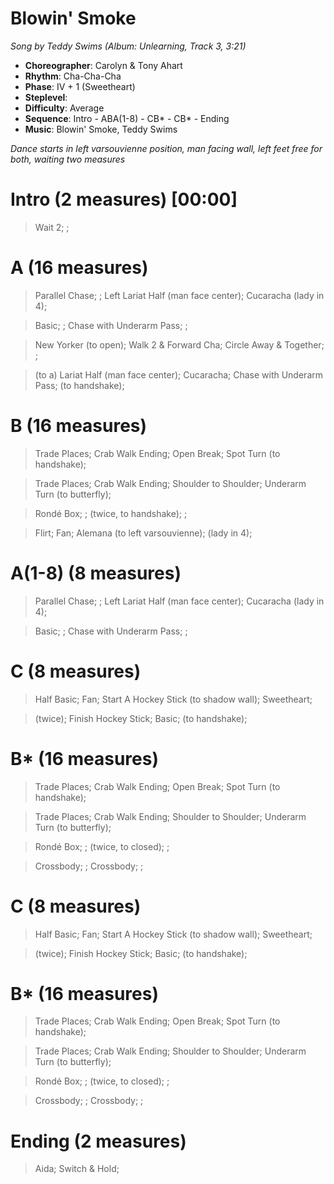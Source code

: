 # Blowin' Smoke
*Song by Teddy Swims (Album: Unlearning, Track 3, 3:21)*

* **Choreographer**: Carolyn & Tony Ahart
* **Rhythm**: Cha-Cha-Cha
* **Phase**: IV + 1 (Sweetheart)
* **Steplevel**:
* **Difficulty**: Average
* **Sequence**: Intro - ABA(1-8) - CB* - CB* - Ending
* **Music**: Blowin' Smoke, Teddy Swims

*Dance starts in left varsouvienne position, man facing wall, left feet free for both, waiting two measures*

# Intro (2 measures) [00:00]

> Wait 2; ;

# A (16 measures)

> Parallel Chase; ; Left Lariat Half (man face center); Cucaracha (lady in 4);

> Basic; ; Chase with Underarm Pass; ;

> New Yorker (to open); Walk 2 & Forward Cha; Circle Away & Together; ;

> (to a) Lariat Half (man face center); Cucaracha; Chase with Underarm Pass; (to handshake);

# B (16 measures)

> Trade Places; Crab Walk Ending; Open Break; Spot Turn (to handshake);

> Trade Places; Crab Walk Ending; Shoulder to Shoulder; Underarm Turn (to butterfly);

> Rondé Box; ; (twice, to handshake); ;

> Flirt; Fan; Alemana (to left varsouvienne); (lady in 4);

# A(1-8) (8 measures)

> Parallel Chase; ; Left Lariat Half (man face center); Cucaracha (lady in 4);

> Basic; ; Chase with Underarm Pass; ;

# C (8 measures)

> Half Basic; Fan; Start A Hockey Stick (to shadow wall); Sweetheart;

> (twice); Finish Hockey Stick; Basic; (to handshake);

# B* (16 measures)

> Trade Places; Crab Walk Ending; Open Break; Spot Turn (to handshake);

> Trade Places; Crab Walk Ending; Shoulder to Shoulder; Underarm Turn (to butterfly);

> Rondé Box; ; (twice, to closed); ;

> Crossbody; ; Crossbody; ;

# C (8 measures)

> Half Basic; Fan; Start A Hockey Stick (to shadow wall); Sweetheart;

> (twice); Finish Hockey Stick; Basic; (to handshake);

# B* (16 measures)

> Trade Places; Crab Walk Ending; Open Break; Spot Turn (to handshake);

> Trade Places; Crab Walk Ending; Shoulder to Shoulder; Underarm Turn (to butterfly);

> Rondé Box; ; (twice, to closed); ;

> Crossbody; ; Crossbody; ;

# Ending (2 measures)

> Aida; Switch & Hold;